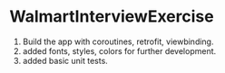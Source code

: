 # WalmartInterviewExercise
 1. Build the app with coroutines, retrofit, viewbinding.
 2. added fonts, styles, colors for further development.
 3. added basic unit tests.
